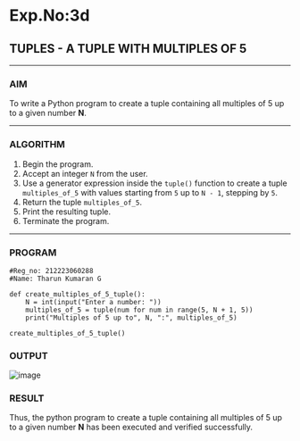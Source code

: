 # Exp.No:3d  
## TUPLES - A TUPLE WITH MULTIPLES OF 5

---

### AIM  
To write a Python program to create a tuple containing all multiples of 5 up to a given number **N**.

---

### ALGORITHM

1. Begin the program.  
2. Accept an integer `N` from the user.  
3. Use a generator expression inside the `tuple()` function to create a tuple `multiples_of_5` with values starting from `5` up to `N - 1`, stepping by `5`.  
4. Return the tuple `multiples_of_5`.  
5. Print the resulting tuple.  
6. Terminate the program.

---

### PROGRAM

```
#Reg_no: 212223060288
#Name: Tharun Kumaran G

def create_multiples_of_5_tuple():
    N = int(input("Enter a number: "))
    multiples_of_5 = tuple(num for num in range(5, N + 1, 5))
    print("Multiples of 5 up to", N, ":", multiples_of_5)

create_multiples_of_5_tuple()

```

### OUTPUT

![image](https://github.com/user-attachments/assets/69217903-b2ec-44c0-b744-ef6d8647653e)

### RESULT

Thus, the python program to create a tuple containing all multiples of 5 up to a given number **N** has been executed and verified successfully.
